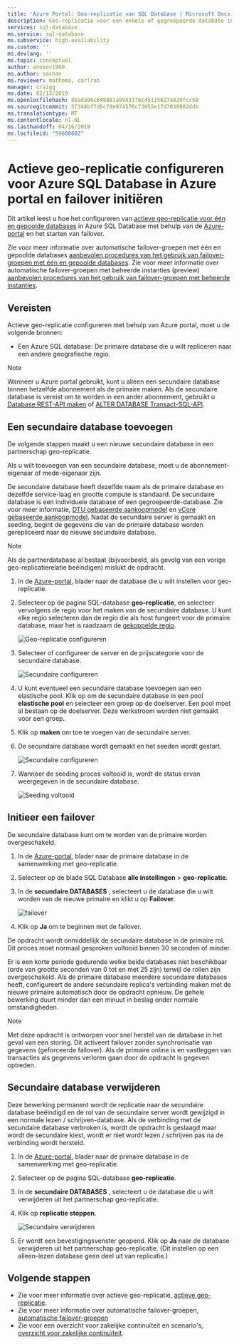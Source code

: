 ```yaml
---
title: 'Azure Portal: Geo-replicatie van SQL Database | Microsoft Docs'
description: Geo-replicatie voor een enkele of gegroepeerde database in Azure SQL Database met behulp van de Azure-portal en initiëren failover configureren
services: sql-database
ms.service: sql-database
ms.subservice: high-availability
ms.custom: ''
ms.devlang: ''
ms.topic: conceptual
author: anosov1960
ms.author: sashan
ms.reviewer: mathoma, carlrab
manager: craigg
ms.date: 02/13/2019
ms.openlocfilehash: 8bada96c648881a9943176c45115627a829fcc58
ms.sourcegitcommit: 5f348bf7d6cf8e074576c73055e17d7036982ddb
ms.translationtype: MT
ms.contentlocale: nl-NL
ms.lasthandoff: 04/16/2019
ms.locfileid: "59608602"
---
```

# <a name="configure-active-geo-replication-for-azure-sql-database-in-the-azure-portal-and-initiate-failover"></a>Actieve geo-replicatie configureren voor Azure SQL Database in Azure portal en failover initiëren

Dit artikel leest u hoe het configureren van [actieve geo-replicatie voor één en gepoolde databases](sql-database-active-geo-replication.md#active-geo-replication-terminology-and-capabilities) in Azure SQL Database met behulp van de [Azure-portal](https://portal.azure.com) en het starten van failover.

Zie voor meer informatie over automatische failover-groepen met één en gepoolde databases [aanbevolen procedures van het gebruik van failover-groepen met één en gepoolde databases](sql-database-auto-failover-group.md#best-practices-of-using-failover-groups-with-single-databases-and-elastic-pools). Zie voor meer informatie over automatische failover-groepen met beheerde instanties (preview) [aanbevolen procedures van het gebruik van failover-groepen met beheerde instanties](sql-database-auto-failover-group.md#best-practices-of-using-failover-groups-with-managed-instances).

## <a name="prerequisites"></a>Vereisten

Actieve geo-replicatie configureren met behulp van Azure portal, moet u de volgende bronnen:

* Een Azure SQL database: De primaire database die u wilt repliceren naar een andere geografische regio.

> [!Note]
> Wanneer u Azure portal gebruikt, kunt u alleen een secundaire database binnen hetzelfde abonnement als de primaire maken. Als de secundaire database is vereist om te worden in een ander abonnement, gebruikt u [Database REST-API maken](https://docs.microsoft.com/rest/api/sql/databases/createorupdate) of [ALTER DATABASE Transact-SQL-API](https://docs.microsoft.com/sql/t-sql/statements/alter-database-transact-sql).

## <a name="add-a-secondary-database"></a>Een secundaire database toevoegen

De volgende stappen maakt u een nieuwe secundaire database in een partnerschap geo-replicatie.  

Als u wilt toevoegen van een secundaire database, moet u de abonnement-eigenaar of mede-eigenaar zijn.

De secundaire database heeft dezelfde naam als de primaire database en dezelfde service-laag en grootte compute is standaard. De secundaire database is een individuele database of een gegroepeerde-database. Zie voor meer informatie, [DTU gebaseerde aankoopmodel](sql-database-service-tiers-dtu.md) en [vCore gebaseerde aankoopmodel](sql-database-service-tiers-vcore.md).
Nadat de secundaire server is gemaakt en seeding, begint de gegevens die van de primaire database worden gerepliceerd naar de nieuwe secundaire database.

> [!NOTE]
> Als de partnerdatabase al bestaat (bijvoorbeeld, als gevolg van een vorige geo-replicatierelatie beëindigen) mislukt de opdracht.

1. In de [Azure-portal](https://portal.azure.com), blader naar de database die u wilt instellen voor geo-replicatie.
2. Selecteer op de pagina SQL-database **geo-replicatie**, en selecteer vervolgens de regio voor het maken van de secundaire database. U kunt elke regio selecteren dan de regio die als host fungeert voor de primaire database, maar het is raadzaam de [gekoppelde regio](../best-practices-availability-paired-regions.md).

    ![Geo-replicatie configureren](./media/sql-database-geo-replication-portal/configure-geo-replication.png)
3. Selecteer of configureer de server en de prijscategorie voor de secundaire database.

    ![Secundaire configureren](./media/sql-database-geo-replication-portal/create-secondary.png)
4. U kunt eventueel een secundaire database toevoegen aan een elastische pool. Klik op om de secundaire database in een pool **elastische pool** en selecteer een groep op de doelserver. Een pool moet al bestaan op de doelserver. Deze werkstroom worden niet gemaakt voor een groep.
5. Klik op **maken** om toe te voegen van de secundaire server.
6. De secundaire database wordt gemaakt en het seeden wordt gestart.

    ![Secundaire configureren](./media/sql-database-geo-replication-portal/seeding0.png)
7. Wanneer de seeding proces voltooid is, wordt de status ervan weergegeven in de secundaire database.

    ![Seeding voltooid](./media/sql-database-geo-replication-portal/seeding-complete.png)

## <a name="initiate-a-failover"></a>Initieer een failover

De secundaire database kunt om te worden van de primaire worden overgeschakeld.  

1. In de [Azure-portal](https://portal.azure.com), blader naar de primaire database in de samenwerking met geo-replicatie.
2. Selecteer op de blade SQL Database **alle instellingen** > **geo-replicatie**.
3. In de **secundaire DATABASES** , selecteert u de database die u wilt worden van de nieuwe primaire en klikt u op **Failover**.

    ![failover](./media/sql-database-geo-replication-failover-portal/secondaries.png)
4. Klik op **Ja** om te beginnen met de failover.

De opdracht wordt onmiddellijk de secundaire database in de primaire rol. Dit proces moet normaal gesproken voltooid binnen 30 seconden of minder.

Er is een korte periode gedurende welke beide databases niet beschikbaar (orde van grootte seconden van 0 tot en met 25 zijn) terwijl de rollen zijn overgeschakeld. Als de primaire database meerdere secundaire databases heeft, configureert de andere secundaire replica's verbinding maken met de nieuwe primaire automatisch door de opdracht opnieuw. De gehele bewerking duurt minder dan een minuut in beslag onder normale omstandigheden.

> [!NOTE]
> Met deze opdracht is ontworpen voor snel herstel van de database in het geval van een storing. Dit activeert failover zonder synchronisatie van gegevens (geforceerde failover).  Als de primaire online is en vastleggen van transacties als gegevens verloren gaan door de opdracht is gegeven optreden.

## <a name="remove-secondary-database"></a>Secundaire database verwijderen

Deze bewerking permanent wordt de replicatie naar de secundaire database beëindigd en de rol van de secundaire server wordt gewijzigd in een normale lezen / schrijven-database. Als de verbinding met de secundaire database verbroken is, wordt de opdracht is geslaagd maar wordt de secundaire kiest, wordt er niet wordt lezen / schrijven pas na de verbinding wordt hersteld.  

1. In de [Azure-portal](https://portal.azure.com), blader naar de primaire database in de samenwerking met geo-replicatie.
2. Selecteer op de pagina SQL-database **geo-replicatie**.
3. In de **secundaire DATABASES** , selecteert u de database die u wilt verwijderen uit het partnerschap geo-replicatie.
4. Klik op **replicatie stoppen**.

    ![Secundaire verwijderen](./media/sql-database-geo-replication-portal/remove-secondary.png)
5. Er wordt een bevestigingsvenster geopend. Klik op **Ja** naar de database verwijderen uit het partnerschap geo-replicatie. (Dit instellen op een alleen-lezen database geen deel uit van replicatie.)

## <a name="next-steps"></a>Volgende stappen

* Zie voor meer informatie over actieve geo-replicatie, [actieve geo-replicatie](sql-database-active-geo-replication.md).
* Zie voor meer informatie over automatische failover-groepen, [automatische failover-groepen](sql-database-auto-failover-group.md)
* Zie voor een overzicht voor zakelijke continuïteit en scenario's, [overzicht voor zakelijke continuïteit](sql-database-business-continuity.md).
